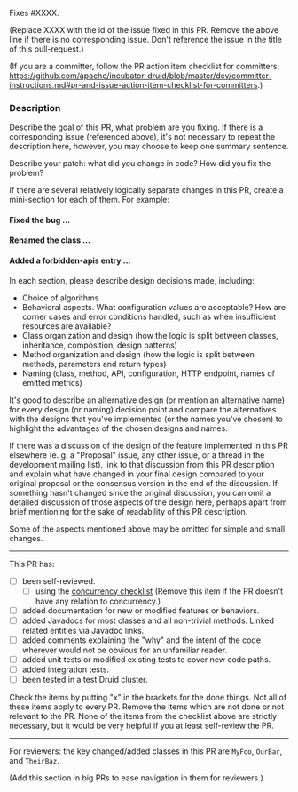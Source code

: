 Fixes #XXXX.

(Replace XXXX with the id of the issue fixed in this PR. Remove the above line if there is no corresponding
issue. Don't reference the issue in the title of this pull-request.)

(If you are a committer, follow the PR action item checklist for committers:
https://github.com/apache/incubator-druid/blob/master/dev/committer-instructions.md#pr-and-issue-action-item-checklist-for-committers.)

### Description

Describe the goal of this PR, what problem are you fixing. If there is a corresponding issue (referenced above), it's
not necessary to repeat the description here, however, you may choose to keep one summary sentence.

Describe your patch: what did you change in code? How did you fix the problem?

If there are several relatively logically separate changes in this PR, create a mini-section for each of them. For
example:
#### Fixed the bug ...
#### Renamed the class ...
#### Added a forbidden-apis entry ...

In each section, please describe design decisions made, including:
 - Choice of algorithms
 - Behavioral aspects. What configuration values are acceptable? How are corner cases and error conditions handled, such
   as when insufficient resources are available?
 - Class organization and design (how the logic is split between classes, inheritance, composition, design patterns)
 - Method organization and design (how the logic is split between methods, parameters and return types)
 - Naming (class, method, API, configuration, HTTP endpoint, names of emitted metrics)

It's good to describe an alternative design (or mention an alternative name) for every design (or naming) decision point
and compare the alternatives with the designs that you've implemented (or the names you've chosen) to highlight the
advantages of the chosen designs and names.

If there was a discussion of the design of the feature implemented in this PR elsewhere (e. g. a "Proposal" issue, any
other issue, or a thread in the development mailing list), link to that discussion from this PR description and explain
what have changed in your final design compared to your original proposal or the consensus version in the end of the
discussion. If something hasn't changed since the original discussion, you can omit a detailed discussion of those
aspects of the design here, perhaps apart from brief mentioning for the sake of readability of this PR description.

Some of the aspects mentioned above may be omitted for simple and small changes.

<hr>

This PR has:
- [ ] been self-reviewed.
   - [ ] using the [concurrency checklist](
   https://github.com/apache/incubator-druid/blob/master/dev/code-review/concurrency.md) (Remove this item if the PR
   doesn't have any relation to concurrency.)
- [ ] added documentation for new or modified features or behaviors.
- [ ] added Javadocs for most classes and all non-trivial methods. Linked related entities via Javadoc links.
- [ ] added comments explaining the "why" and the intent of the code wherever would not be obvious for an unfamiliar
reader. 
- [ ] added unit tests or modified existing tests to cover new code paths.
- [ ] added integration tests.
- [ ] been tested in a test Druid cluster.

Check the items by putting "x" in the brackets for the done things. Not all of these items apply to every PR. Remove the
items which are not done or not relevant to the PR. None of the items from the checklist above are strictly necessary,
but it would be very helpful if you at least self-review the PR.

<hr>

For reviewers: the key changed/added classes in this PR are `MyFoo`, `OurBar`, and `TheirBaz`.

(Add this section in big PRs to ease navigation in them for reviewers.)
